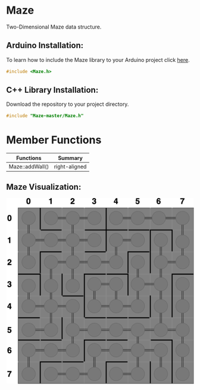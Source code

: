 # Maze
Two-Dimensional Maze data structure.

## Arduino Installation:
To learn how to include the Maze library to your Arduino project click [here](https://www.arduino.cc/en/guide/libraries#toc4). 
```c++
#include <Maze.h>
```

## C++ Library Installation:
Download the repository to your project directory.
```c++
#include "Maze-master/Maze.h"
```

# Member Functions

| Functions       | Summary       | 
| --------------- |:--------------:| 
| Maze::addWall() | right-aligned | 

## Maze Visualization:
![Alt Text](https://github.com/jimenezjose/Maze/blob/master/.images/Maze-Graph.png)
